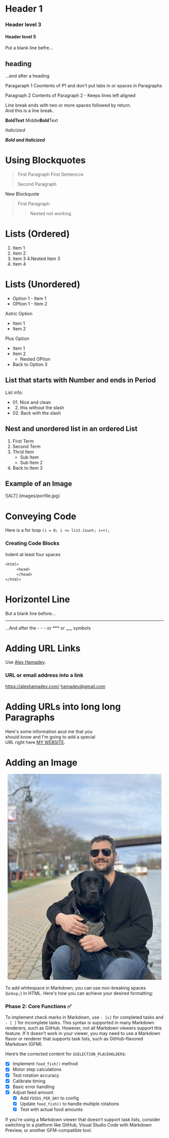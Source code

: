 # Header 1
### Header level 3
#### Header level 5


Put a blank line befre...

## heading

...and after a heading

Paragaraph 1
Coontents of P1 and don't put tabs in or spaces in Paragraphs

Paragraph 2
Contents of Paragraph 2 - Keeps lines left aligned

Line break ends with two or more spaces followed by return.  
And this is a line break.

**BoldText**
Middle**Bold**Text

*Italicizied*

***Bold and Italicized*** 

# Using Blockquotes
> First Paragraph
> First Sentencce
>
>Second Paragraph  

New Blockquote
> First Paragraph
>  
>> Nested not working

# Lists (Ordered)
1. Item 1
2. Item 2
3. Item 3
    4.Nested Item 3 
4. Item 4

# Lists (Unordered)
- Option 1 - Item 1 
- OPtion 1 - Item 2 

Astric Option
* Item 1
* Item 2

Plus Option
+ Item 1
+ Item 2
    + Nested OPtion
+ Back to Option 3

## List that starts with Number and ends in Period
List info:
+ 01\. Nice and clean
+ 02. this without the slash
+ 02\. Back with the slash

## Nest and unordered list in an ordered List
1. First Term
2. Second Term
3. Thrid Item
    - Sub Item
    - Sub Item 2
4. Back to Item 3

## Example of an Image
![ALT] (images/porfile.jpg)

# Conveying Code
Here is a for loop `(i = 0; i <= list.Count; i++);` 
### Creating Code Blocks
Indent at least four spaces

    <html>
         <head>
         </head>
    </html>

# Horizontel Line
But a blank line before...

---

...And after the - - - or *** or ___ symbols

# Adding URL Links

Use [Alex Hamadey](https://alexhamadey.com/ "My Website").
### URL or email address into a link
<https://alexhamadey.com/>
<hamadey@gmail.com>

# Adding URLs into long long Paragraphs
Here's some information aout me that you\
should know and I'm going to add a special\
URL right here [MY WEBSITE][1].

[1]: <https://alexhamadey.com/> "Name of website when hovered about link"

# Adding an Image
![This text will go italicized and below the image](images/porfile.jpg "This is the Title of the image")



To add whitespace in Markdown, you can use non-breaking spaces (`&nbsp;`) in HTML. Here's how you can achieve your desired formatting:




### Phase 2: Core Functions ✅
To implement check marks in Markdown, use `- [x]` for completed tasks and `- [ ]` for incomplete tasks. This syntax is supported in many Markdown renderers, such as GitHub. However, not all Markdown viewers support this feature. If it doesn't work in your viewer, you may need to use a Markdown flavor or renderer that supports task lists, such as GitHub-flavored Markdown (GFM).

Here’s the corrected content for `$SELECTION_PLACEHOLDER$`:

- [x] Implement `feed_fish()` method
- [x] Motor step calculations
- [x] Test rotation accuracy
- [x] Calibrate timing
- [x] Basic error handling
- [x] Adjust feed amount
    - [x] Add `FEEDS_PER_DAY` to config
    - [x] Update `feed_fish()` to handle multiple rotations
    - [x] Test with actual food amounts

If you're using a Markdown viewer that doesn't support task lists, consider switching to a platform like GitHub, Visual Studio Code with Markdown Preview, or another GFM-compatible tool.



